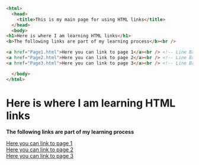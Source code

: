 <!--
TAGS:

<br /> Line Breaker -> Começar em uma linha abaixo

<a href="#"></a> -> Página ancora é para criar um link, sendo que o meu titulo será "Here you can link to page 1"
ex: <a href="Page1.html">Here you can link to page 1</a>


-->
```html
<html>
  <head>
    <title>This is my main page for using HTML links</title>
  </head>
  <body>
<h1>Here is where I am learning HTML links</h1>
<b>The following links are part of my learning process</b><br />

<a href="Page1.html">Here you can link to page 1</a><br /> <!-- Line Breaker + Link Anchor -->
<a href="Page2.html">Here you can link to page 2</a><br /> <!-- Line Breaker + Link Anchor -->
<a href="Page3.html">Here you can link to page 3</a><br /> <!-- Line Breaker + Link Anchor -->

  </body>
</html>
```

<html>
  <head>
    <title>This is my main page for using HTML links</title>
  </head>
  <body>
<h1>Here is where I am learning HTML links</h1>
<b>The following links are part of my learning process</b><br />

<a href="Page1.html">Here you can link to page 1</a><br /> <!-- Line Breaker + Link Anchor -->
<a href="Page2.html">Here you can link to page 2</a><br /> <!-- Line Breaker + Link Anchor -->
<a href="Page3.html">Here you can link to page 3</a><br /> <!-- Line Breaker + Link Anchor -->

  </body>
</html>
